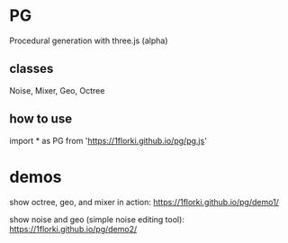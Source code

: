 # PG

Procedural generation with three.js (alpha)

## classes

Noise, Mixer, Geo, Octree

## how to use

import * as PG from 'https://1florki.github.io/pg/pg.js'

# demos

show octree, geo, and mixer in action: https://1florki.github.io/pg/demo1/

show noise and geo (simple noise editing tool): https://1florki.github.io/pg/demo2/
